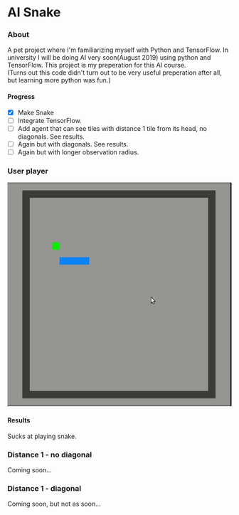 # AI Snake

### About
A pet project where I'm familiarizing myself with Python and TensorFlow.
In university I will be doing AI very soon(August 2019) using python and TensorFlow.
This project is my preperation for this AI course.  
(Turns out this code didn't turn out to be very useful preperation after all, but learning more python was fun.)

#### Progress
- [X] Make Snake 
- [ ] Integrate TensorFlow. 
- [ ] Add agent that can see tiles with distance 1 tile from its head, no diagonals. See results.
- [ ] Again but with diagonals. See results.
- [ ] Again but with longer observation radius.

### User player

![](https://github.com/JonShard/AISnake/blob/master/docs/Snake.gif?raw=true)

#### Results
Sucks at playing snake.

### Distance 1 - no diagonal
Coming soon...

### Distance 1 - diagonal
Coming soon, but not as soon...

